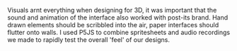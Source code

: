 Visuals arnt everything when designing for 3D, it was important that the sound and animation of the interface also worked with post-its brand. Hand drawn elements should be scribbled into the air, paper interfaces should flutter onto walls. I used P5JS to combine spritesheets and audio recordings we made to rapidly test the overall 'feel' of our designs.
